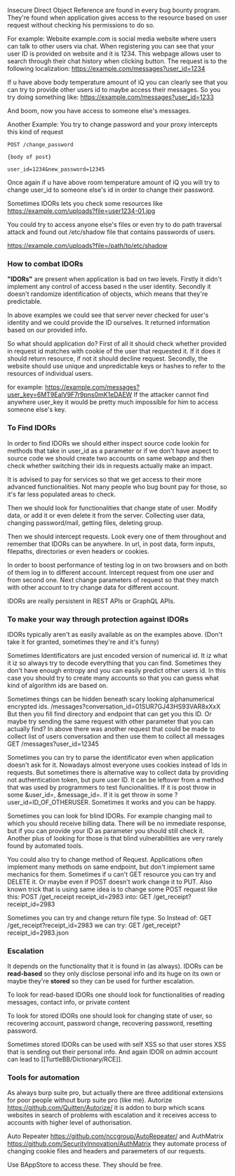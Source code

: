 Insecure Direct Object Reference are found in every bug bounty program. They're found when application gives access to the resource based on user request without checking his permissions to do so.

For example: 
Website example.com is social media website where users can talk to other users via chat. When registering you can see that your user ID is provided on website and it is 1234. This webpage allows user to search through their chat history when clicking button. The request is to the following localization: https://example.com/messages?user_id=1234

If u have above body temperature amount of iQ you can clearly see that you can try to provide other users id to maybe access their messages. So you try doing something like:
https://example.com/messages?user_id=1233

And boom, now you have access to someone else's messages. 

Another Example:
You try to change password and your proxy intercepts this kind of request
```
POST /change_password

{body of post}

user_id=1234&new_password=12345
```
Once again if u have above room temperature amount of iQ you will try to change user_id to someone else's id in order to change their password. 

Sometimes IDORs lets you check some resources like https://example.com/uploads?file=user1234-01.jpg

You could try to access anyone else's files or even try to do path traversal attack and found out /etc/shadow file that contains passwords of users.

https://example.com/uploads?file=/path/to/etc/shadow

### **How to combat IDORs**
**"IDORs"** are present when application is bad on two levels. Firstly it didn't implement any control of access based n the user identity. Secondly it doesn't randomize identification of objects, which means that they're predictable.

In above examples we could see that server never checked for user's identity and we could provide the ID ourselves. It returned information based on our provided info.

So what should application do? First of all it should check whether provided in request id matches with cookie of the user that requested it. If it does it should return resource, if not it should decline request. Secondly, the website should use unique and unpredictable keys or hashes to refer to the resources of individual users.

for example:
https://example.com/messages?user_key=6MT9EalV9F7r9pns0mK1eDAEW
If the attacker cannot find anywhere user_key it would be pretty much impossible for him to access someone else's key.

### **To Find IDORs**
In order to find IDORs we should either inspect source code lookin for methods that take in user_id as a parameter or if we don't have aspect to source code we should create two accounts on same webapp and then check whether switching their ids in requests actually make an impact.

It is advised to pay for services so that we get access to their more advanced functionalities. Not many people who bug bount pay for those, so it's far less populated areas to check.

Then we should look for functionalities that change state of user. Modify data, or add it or even delete it from the server. Collecting user data, changing password/mail, getting files, deleting group.

Then we should intercept requests. Look every one of them throughout and remember that IDORs can be anywhere. In url, in post data, form inputs, filepaths, directories or even headers or cookies.

In order to boost performance of testing log in on two browsers and on both of them log in to different account. Intercept request from one user and from second one. Next change parameters of request so that they match with other account to try change data for different account.

IDORs are really persistent in REST APIs or GraphQL APIs.

### **To make your way through protection against IDORs**
IDORs typically aren't as easily available as on the examples above. (Don't take it for granted, sometimes they're and it's funny)

Sometimes Identificators are just encoded version of numerical id. It iz what it iz so always try to decode everything that you can find.
Sometimes they don't have enough entropy and you can easily predict other users id. In this case you should try to create many accounts so that you can guess what kind of algorithm ids are based on.

Sometimes things can be hidden beneath scary looking alphanumerical encrypted ids. 
/messages?conversation_id=01SUR7GJ43HS93VAR8xXxX
But then you fill find directory and endpoint that can get you this ID. Or maybe try sending the same request with other parameter that you can actually find? In above there was another request that could be made to collect list of users conversation and then use them to collect all messages
GET /messages?user_id=12345

Sometimes you can try to parse the identificator even when application doesn't ask for it. Nowadays almost everyone uses cookies instead of Ids in requests. But sometimes there is alternative way to collect data by providing not authentication token, but pure user ID. It can be leftover from a method that was used by programmers to test funcionalities. 
If it is post throw in some &user_id=, &message_id=. If it is get throw in some 
?user_id=ID_OF_OTHERUSER. Sometimes it works and you can be happy.

Sometimes you can look for blind IDORs. For example changing mail to which you should receive billing data. There will be no immediate response, but if you can provide your ID as parameter you should still check it. Another plus of looking for those is that blind vulnerabilities are very rarely found by automated tools.

You could also try to change method of Request. Applications often implement many methods on same endpoint, but don't implement same mechanics for them. Sometimes if u can't GET resource you can try and DELETE it. Or maybe even if POST doesn't work change it to PUT. 
Also known trick that is using same idea is to change some POST request like this:
POST /get_receipt
receipt_id=2983
into:
GET /get_receipt?receipt_id=2983

Sometimes you can try and change return file type. So Instead of:
GET /get_receipt?receipt_id=2983
we can try:
GET /get_receipt?receipt_id=2983.json

### **Escalation**
It depends on the functionality that it is found in (as always).
IDORs can be **read-based** so they only disclose personal info and its huge on its own or maybe they're  **stored** so they can be used for further escalation.

To look for read-based IDORs one should look for functionalities of reading messages, contact info, or private content

To look for stored IDORs one should look for changing state of user, so recovering account, password change, recovering password, resetting password.

Sometimes stored IDORs can be used with self XSS so that user stores XSS that is sending out their personal info. And again IDOR on admin account can lead to [[TurtleBB/Dictionary/RCE]].

### **Tools for automation**
As always burp suite pro, but actually there are three additional extensions for poor people without burp suite pro (like me). 
Autorize https://github.com/Quitten/Autorize/ it is addon to burp which scans websites in search of problems with escalation and it receives access to accounts with higher level of authorisation. 

Auto Repeater https://github.com/nccgroup/AutoRepeater/ and 
AuthMatrix https://github.com/SecurityInnovation/AuthMatrix they automate process of changing cookie files and headers and paraemeters of our requests. 

Use BAppStore to access these. They should be free.